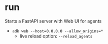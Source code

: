 # run
Starts a FastAPI server with Web UI for agents
- `adk web --host=0.0.0.0 --allow_origins=*`
  - live reload option: `--reload_agents`  
